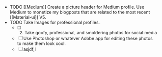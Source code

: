 - TODO [[Medium]] Create a picture header for Medium profile. Use Medium to monetize my blogposts that are related to the most recent [[Material-ui]] V5.
- TODO Take Images for professional profiles.
	- [ ] 2. Take goofy, professional, and smoldering photos for social media
	- [ ] Use Photoshop or whatever Adobe app for editing these photos to make them look cool.
	- [ ] asjdf;l